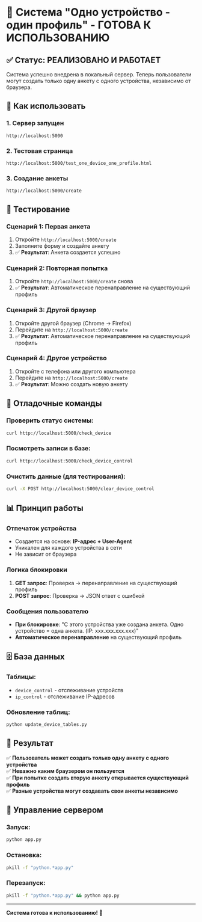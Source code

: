 # 🎯 Система "Одно устройство - один профиль" - ГОТОВА К ИСПОЛЬЗОВАНИЮ

## ✅ Статус: РЕАЛИЗОВАНО И РАБОТАЕТ

Система успешно внедрена в локальный сервер. Теперь пользователи могут создать только одну анкету с одного устройства, независимо от браузера.

## 🚀 Как использовать

### 1. **Сервер запущен**
```
http://localhost:5000
```

### 2. **Тестовая страница**
```
http://localhost:5000/test_one_device_one_profile.html
```

### 3. **Создание анкеты**
```
http://localhost:5000/create
```

## 🧪 Тестирование

### Сценарий 1: Первая анкета
1. Откройте `http://localhost:5000/create`
2. Заполните форму и создайте анкету
3. ✅ **Результат**: Анкета создается успешно

### Сценарий 2: Повторная попытка
1. Откройте `http://localhost:5000/create` снова
2. ✅ **Результат**: Автоматическое перенаправление на существующий профиль

### Сценарий 3: Другой браузер
1. Откройте другой браузер (Chrome → Firefox)
2. Перейдите на `http://localhost:5000/create`
3. ✅ **Результат**: Автоматическое перенаправление на существующий профиль

### Сценарий 4: Другое устройство
1. Откройте с телефона или другого компьютера
2. Перейдите на `http://localhost:5000/create`
3. ✅ **Результат**: Можно создать новую анкету

## 🔧 Отладочные команды

### Проверить статус системы:
```bash
curl http://localhost:5000/check_device
```

### Посмотреть записи в базе:
```bash
curl http://localhost:5000/check_device_control
```

### Очистить данные (для тестирования):
```bash
curl -X POST http://localhost:5000/clear_device_control
```

## 📊 Принцип работы

### Отпечаток устройства
- Создается на основе: **IP-адрес + User-Agent**
- Уникален для каждого устройства в сети
- Не зависит от браузера

### Логика блокировки
1. **GET запрос**: Проверка → перенаправление на существующий профиль
2. **POST запрос**: Проверка → JSON ответ с ошибкой

### Сообщения пользователю
- **При блокировке**: "С этого устройства уже создана анкета. Одно устройство = одна анкета. (IP: xxx.xxx.xxx.xxx)"
- **Автоматическое перенаправление** на существующий профиль

## 🗄️ База данных

### Таблицы:
- `device_control` - отслеживание устройств
- `ip_control` - отслеживание IP-адресов

### Обновление таблиц:
```bash
python update_device_tables.py
```

## 🎉 Результат

✅ **Пользователь может создать только одну анкету с одного устройства**  
✅ **Неважно каким браузером он пользуется**  
✅ **При попытке создать вторую анкету открывается существующий профиль**  
✅ **Разные устройства могут создавать свои анкеты независимо**  

## 🔄 Управление сервером

### Запуск:
```bash
python app.py
```

### Остановка:
```bash
pkill -f "python.*app.py"
```

### Перезапуск:
```bash
pkill -f "python.*app.py" && python app.py
```

---

**Система готова к использованию! 🚀**